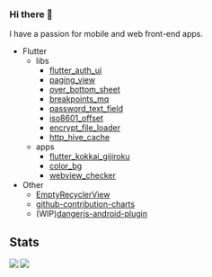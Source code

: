 ### Hi there 👋

I have a passion for mobile  and web front-end apps.

- Flutter
  - libs
    - [flutter_auth_ui](https://github.com/koji-1009/flutter_auth_ui)
    - [paging_view](https://github.com/koji-1009/paging_view)
    - [over_bottom_sheet](https://github.com/koji-1009/over_bottom_sheet)
    - [breakpoints_mq](https://github.com/koji-1009/breakpoints_mq)
    - [password_text_field](https://github.com/koji-1009/password_text_field)
    - [iso8601_offset](https://github.com/koji-1009/iso8601_offset)
    - [encrypt_file_loader](https://github.com/koji-1009/encrypt_file_loader)
    - [http_hive_cache](https://github.com/koji-1009/http_hive_cache)
  - apps
    - [flutter_kokkai_gijiroku](https://github.com/koji-1009/flutter_kokkai_gijiroku)
    - [color_bg](https://github.com/koji-1009/color_bg)
    - [webview_checker](https://github.com/koji-1009/webview_checker)
- Other
  - [EmptyRecyclerView](https://github.com/koji-1009/EmptyRecyclerView)
  - [github-contribution-charts](https://github.com/koji-1009/github-contribution-charts)
  - (WIP)[dangerjs-android-plugin](https://github.com/koji-1009/dangerjs-android-plugin)

## Stats

<a href="https://github.com/anuraghazra/github-readme-stats">
  <img align="left" src="https://github-readme-stats.vercel.app/api?username=koji-1009&count_private=true&show_icons=true" />
</a>
<a href="https://github.com/anuraghazra/github-readme-stats">
  <img align="left" src="https://github-readme-stats.vercel.app/api/top-langs/?username=koji-1009" />
</a>
